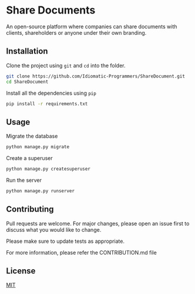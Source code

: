 # Share Documents
An open-source platform where companies can share documents with clients, shareholders or anyone under their own branding.

## Installation

Clone the project using ```git``` and ```cd``` into the folder.

```bash
git clone https://github.com/Idiomatic-Programmers/ShareDocument.git
cd ShareDocument
```
Install all the dependencies using ```pip```
```bash
pip install -r requirements.txt
```

## Usage
Migrate the database

```bash
python manage.py migrate
```
Create a superuser
```bash
python manage.py createsuperuser
```
Run the server
```bash
python manage.py runserver
```

## Contributing
Pull requests are welcome. For major changes, please open an issue first to discuss what you would like to change.

Please make sure to update tests as appropriate.

For more information, please refer the CONTRIBUTION.md file

## License
[MIT](https://choosealicense.com/licenses/mit/)
